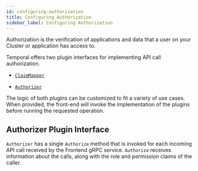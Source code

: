 ```yaml
---
id: configuring-authorization
title: Configuring Authorization
sidebar_label: Configuring Authorization
---
```


Authorization is the verification of applications and data that a user on your Cluster or application has access to.

Temporal offers two plugin interfaces for implementing API call authorization.

- [`ClaimMapper`](/docs/security/how-to-use-claimmapper)

- [`Authorizer`](/docs/security/how-to-use-authorizer)

The logic of both plugins can be customized to fit a variety of use cases. When provided, the front-end will invoke the implementation of the plugins before running the requested operation.

## Authorizer Plugin Interface

`Authorizer` has a single `Authorize` method that is invoked for each incoming API call received by the Frontend gRPC service. `Authorize` receives information about the calls, along with the role and permission claims of the caller.
